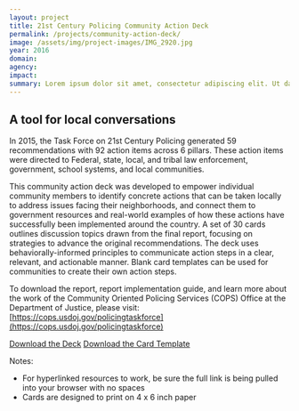 ```yaml
---
layout: project
title: 21st Century Policing Community Action Deck
permalink: /projects/community-action-deck/
image: /assets/img/project-images/IMG_2920.jpg
year: 2016
domain:
agency:
impact:
summary: Lorem ipsum dolor sit amet, consectetur adipiscing elit. Ut dapibus nisl vitae libero pulvinar tempor.
---
```


## A tool for local conversations

In 2015, the Task Force on 21st Century Policing generated 59 recommendations with 92 action items across 6 pillars. These action items were directed to Federal, state, local, and tribal law enforcement, government, school systems, and local communities.

This community action deck was developed to empower individual community members to identify concrete actions that can be taken locally to address issues facing their neighborhoods, and connect them to government resources and real-world examples of how these actions have successfully been implemented around the country. A set of 30 cards outlines discussion topics drawn from the final report, focusing on strategies to advance the original recommendations. The deck uses behaviorally-informed principles to communicate action steps in a clear, relevant, and actionable manner. Blank card templates can be used for communities to create their own action steps.

To download the report, report implementation guide, and learn more about the work of the Community Oriented Policing Services (COPS) Office at the Department of Justice, please visit: [https://cops.usdoj.gov/policingtaskforce](https://cops.usdoj.gov/policingtaskforce)

<a class="usa-button" href="{{site.baseurl}}/assets/files/Community Action Deck_12202016.pdf">Download the Deck</a>
<a class="usa-button" href="{{site.baseurl}}/assets/files/Community Action Deck_Card Template.pptx">Download the Card Template</a>

Notes:
- For hyperlinked resources to work, be sure the full link is being pulled into your browser with no spaces
- Cards are designed to print on 4 x 6 inch paper


